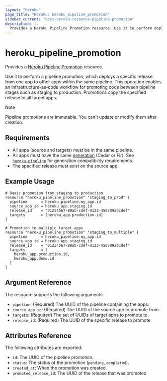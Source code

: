 ```yaml
---
layout: "heroku"
page_title: "Heroku: heroku_pipeline_promotion"
sidebar_current: "docs-heroku-resource-pipeline-promotion"
description: |-
  Provides a Heroku Pipeline Promotion resource. Use it to perform deploy a specific release from one app to other apps within the same pipeline.
---
```


# heroku\_pipeline\_promotion

Provides a [Heroku Pipeline Promotion](https://devcenter.heroku.com/articles/pipelines#promoting)
resource.

Use it to perform a pipeline promotion, which deploys a specific release from one app to other apps within the same
pipeline. This operation enables an infrastructure-as-code workflow for promoting code between pipeline stages
such as staging to production. Promotions copy the specified release to all target apps.

>[!NOTE]
>Pipeline promotions are immutable. You can't update or modify them after creation.

## Requirements
* All apps (source and targets) must be in the same pipeline.
* All apps must have the same [generation](https://devcenter.heroku.com/articles/generations) (Cedar or Fir). See [`heroku_pipeline`](./pipeline.html) for generation compatibility requirements.
* The specified release must exist on the source app.

## Example Usage

```hcl
# Basic promotion from staging to production
resource "heroku_pipeline_promotion" "staging_to_prod" {
  pipeline      = heroku_pipeline.my_app.id
  source_app_id = heroku_app.staging.id
  release_id    = "01234567-89ab-cdef-0123-456789abcdef"
  targets       = [heroku_app.production.id]
}

# Promotion to multiple target apps
resource "heroku_pipeline_promotion" "staging_to_multiple" {
  pipeline      = heroku_pipeline.my_app.id
  source_app_id = heroku_app.staging.id
  release_id    = "01234567-89ab-cdef-0123-456789abcdef"
  targets       = [ 
    heroku_app.production.id,
    heroku_app.demo.id
  ]
}
```

## Argument Reference

The resource supports the following arguments:

* `pipeline`: (Required) The UUID of the pipeline containing the apps.
* `source_app_id`: (Required) The UUID of the source app to promote from.
* `targets`: (Required) The set of UUIDs of target apps to promote to.
* `release_id`: (Required) The UUID of the specific release to promote.

## Attributes Reference

The following attributes are exported:

* `id`: The UUID of the pipeline promotion.
* `status`: The status of the promotion (`pending`, `completed`).
* `created_at`: When the promotion was created.
* `promoted_release_id`: The UUID of the release that was promoted.
